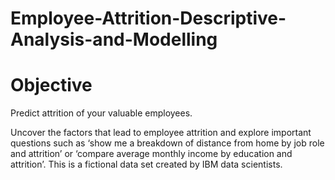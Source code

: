 # Employee-Attrition-Descriptive-Analysis-and-Modelling

# Objective
Predict attrition of your valuable employees.

Uncover the factors that lead to employee attrition and explore important questions such as ‘show me a breakdown of distance from home by job role and attrition’ or ‘compare average monthly income by education and attrition’. This is a fictional data set created by IBM data scientists.


